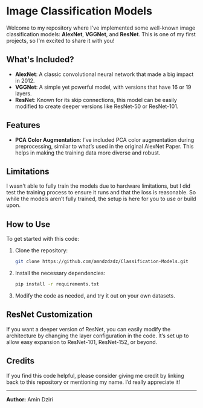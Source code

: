 # Image Classification Models

Welcome to my repository where I've implemented some well-known image classification models: **AlexNet**, **VGGNet**, and **ResNet**. This is one of my first projects, so I'm excited to share it with you!

## What's Included?

- **AlexNet**: A classic convolutional neural network that made a big impact in 2012.
- **VGGNet**: A simple yet powerful model, with versions that have 16 or 19 layers.
- **ResNet**: Known for its skip connections, this model can be easily modified to create deeper versions like ResNet-50 or ResNet-101.

## Features

- **PCA Color Augmentation**: I’ve included PCA color augmentation during preprocessing, similar to what’s used in the original AlexNet Paper. This helps in making the training data more diverse and robust.

## Limitations

I wasn't able to fully train the models due to hardware limitations, but I did test the training process to ensure it runs and that the loss is reasonable. So while the models aren’t fully trained, the setup is here for you to use or build upon.

## How to Use

To get started with this code:

1. Clone the repository:
    ```bash
    git clone https://github.com/amndzdzdz/Classification-Models.git
    ```

2. Install the necessary dependencies:
    ```bash
    pip install -r requirements.txt
    ```

3. Modify the code as needed, and try it out on your own datasets.

## ResNet Customization

If you want a deeper version of ResNet, you can easily modify the architecture by changing the layer configuration in the code. It’s set up to allow easy expansion to ResNet-101, ResNet-152, or beyond.

## Credits

If you find this code helpful, please consider giving me credit by linking back to this repository or mentioning my name. I’d really appreciate it!

---

**Author:** Amin Dziri

